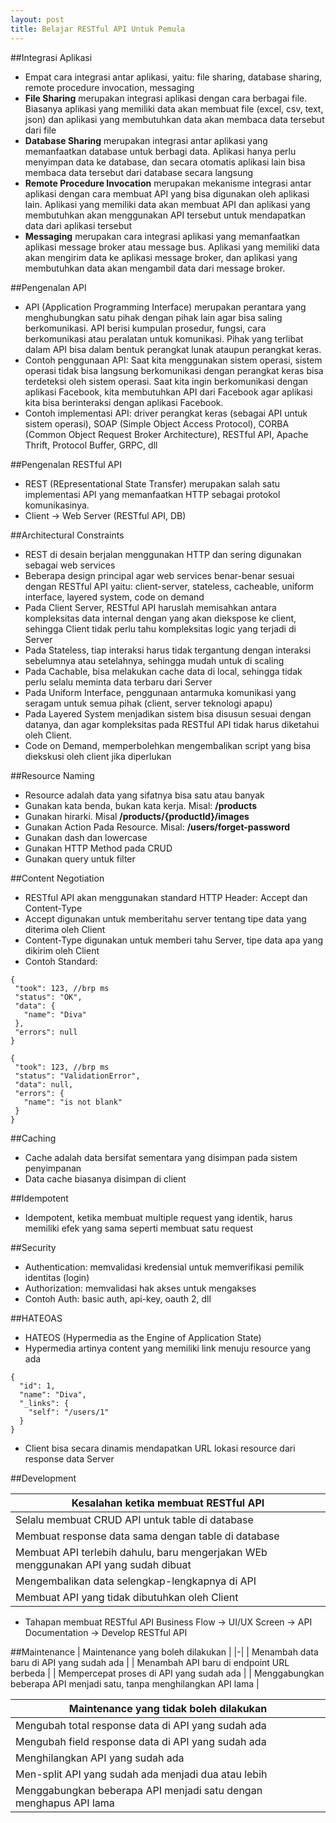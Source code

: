 ```yaml
---
layout: post
title: Belajar RESTful API Untuk Pemula
---
```


##Integrasi Aplikasi
- Empat cara integrasi antar aplikasi, yaitu: file sharing, database sharing, remote procedure invocation, messaging
- **File Sharing** merupakan integrasi aplikasi dengan cara berbagai file. Biasanya aplikasi yang memiliki data akan membuat file (excel, csv, text, json) dan aplikasi yang membutuhkan data akan membaca data tersebut dari file
- **Database Sharing** merupakan integrasi antar aplikasi yang memanfaatkan database untuk berbagi data. Aplikasi hanya perlu menyimpan data ke database, dan secara otomatis aplikasi lain bisa membaca data tersebut dari database secara langsung
- **Remote Procedure Invocation** merupakan mekanisme integrasi antar aplikasi dengan cara membuat API yang bisa digunakan oleh aplikasi lain. Aplikasi yang memiliki data akan membuat API dan aplikasi yang membutuhkan akan menggunakan API tersebut untuk mendapatkan data dari aplikasi tersebut
- **Messaging** merupakan cara integrasi aplikasi yang memanfaatkan aplikasi message broker atau message bus. Aplikasi yang memiliki data akan mengirim data ke aplikasi message broker, dan aplikasi yang membutuhkan data akan mengambil data dari message broker.

##Pengenalan API
- API (Application Programming Interface) merupakan perantara yang menghubungkan satu pihak dengan pihak lain agar bisa saling berkomunikasi. API berisi kumpulan prosedur, fungsi, cara berkomunikasi atau peralatan untuk komunikasi. Pihak yang terlibat dalam API bisa dalam bentuk perangkat lunak ataupun perangkat keras.
- Contoh penggunaan API: Saat kita menggunakan sistem operasi, sistem operasi tidak bisa langsung berkomunikasi dengan perangkat keras bisa terdeteksi oleh sistem operasi. Saat kita ingin berkomunikasi dengan aplikasi Facebook, kita membutuhkan API dari Facebook agar aplikasi kita bisa berinteraksi dengan aplikasi Facebook.
- Contoh implementasi API: driver perangkat keras (sebagai API untuk sistem operasi), SOAP (Simple Object Access Protocol), CORBA (Common Object Request Broker Architecture), RESTful API, Apache Thrift, Protocol Buffer, GRPC, dll

##Pengenalan RESTful API
- REST (REpresentational State Transfer) merupakan salah satu implementasi API yang memanfaatkan HTTP sebagai protokol komunikasinya.
- Client -> Web Server (RESTful API, DB)

##Architectural Constraints
- REST di desain berjalan menggunakan HTTP dan sering digunakan sebagai web services
- Beberapa design principal agar web services benar-benar sesuai dengan RESTful API yaitu: client-server, stateless, cacheable, uniform interface, layered system, code on demand
- Pada Client Server, RESTful API haruslah memisahkan antara kompleksitas data internal dengan yang akan diekspose ke client, sehingga Client tidak perlu tahu kompleksitas logic yang terjadi di Server
- Pada Stateless, tiap interaksi harus tidak tergantung dengan interaksi sebelumnya atau setelahnya, sehingga mudah untuk di scaling
- Pada Cachable, bisa melakukan cache data di local, sehingga tidak perlu selalu meminta data terbaru dari Server
- Pada Uniform Interface, penggunaan antarmuka komunikasi yang seragam untuk semua pihak (client, server teknologi apapu)
- Pada Layered System menjadikan sistem bisa disusun sesuai dengan datanya, dan agar kompleksitas pada RESTful API tidak harus diketahui oleh Client.
- Code on Demand, memperbolehkan mengembalikan script yang bisa diekskusi oleh client jika diperlukan

##Resource Naming
- Resource adalah data yang sifatnya bisa satu atau banyak
- Gunakan kata benda, bukan kata kerja. Misal: **/products**
- Gunakan hirarki. Misal **/products/{productId}/images**
- Gunakan Action Pada Resource. Misal: **/users/forget-password**
- Gunakan dash dan lowercase
- Gunakan HTTP Method pada CRUD
- Gunakan query untuk filter


##Content Negotiation
- RESTful API akan menggunakan standard HTTP Header: Accept dan Content-Type
- Accept digunakan untuk memberitahu server tentang tipe data yang diterima oleh Client
- Content-Type digunakan untuk memberi tahu Server, tipe data apa yang dikirim oleh Client
- Contoh Standard:
```
{
 "took": 123, //brp ms
 "status": "OK",
 "data": {
   "name": "Diva"
 },
 "errors": null
}

{
 "took": 123, //brp ms
 "status": "ValidationError",
 "data": null,
 "errors": {
   "name": "is not blank"
 }
}
```

##Caching
- Cache adalah data bersifat sementara yang disimpan pada sistem penyimpanan
- Data cache biasanya disimpan di client

##Idempotent
- Idempotent, ketika membuat multiple request yang identik, harus memiliki efek yang sama seperti membuat satu request

##Security
- Authentication: memvalidasi kredensial untuk memverifikasi pemilik identitas (login)
- Authorization: memvalidasi hak akses untuk mengakses 
- Contoh Auth: basic auth, api-key, oauth 2, dll

##HATEOAS
- HATEOS (Hypermedia as the Engine of Application State)
- Hypermedia artinya content yang memiliki link menuju resource yang ada
```
{
  "id": 1,
  "name": "Diva",
  "_links": {
    "self": "/users/1"
  }
}
```
- Client bisa secara dinamis mendapatkan URL lokasi resource dari response data Server

##Development

| Kesalahan ketika membuat RESTful API |
|-|
| Selalu membuat CRUD API untuk table di database |
| Membuat response data sama dengan table di database |
| Membuat API terlebih dahulu, baru mengerjakan WEb menggunakan API yang sudah dibuat |
| Mengembalikan data selengkap-lengkapnya di API |
| Membuat API yang tidak dibutuhkan oleh Client |

- Tahapan membuat RESTful API
Business Flow -> UI/UX Screen -> API Documentation -> Develop RESTful API

##Maintenance
| Maintenance yang boleh dilakukan |
|-|
| Menambah data baru di API yang sudah ada |
| Menambah API baru di endpoint URL berbeda |
| Mempercepat proses di API yang sudah ada |
| Menggabungkan beberapa API menjadi satu, tanpa menghilangkan API lama |

| Maintenance yang tidak boleh dilakukan |
|-|
| Mengubah total response data di API yang sudah ada |
| Mengubah field response data di API yang sudah ada |
| Menghilangkan API yang sudah ada |
| Men-split API yang sudah ada menjadi dua atau lebih |
| Menggabungkan beberapa API menjadi satu dengan menghapus API lama |
